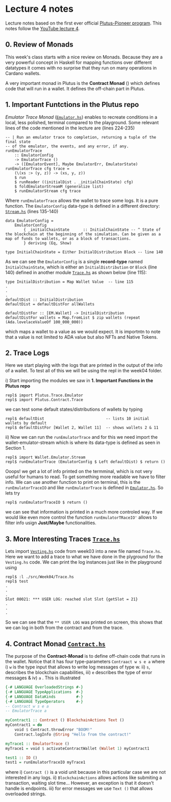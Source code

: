 # Lecture 4 notes
Lecture notes based on the first ever official [Plutus-Pioneer program](https://github.com/input-output-hk/plutus-pioneer-program). This notes follow the [YouTube lecture 4](https://www.youtube.com/watch?v=FUglEDP5brI&t=7116s).


## 0. Review of Monads

This week's class starts with a nice review on Monads. Because they are a very powerful concept in Haskell for mapping functions over different datatypes it comes with no surprise that they run on many operations in Cardano wallets.

A very important monad in Plutus is the **Contract Monad** ([]()) which defines code that will run in a wallet. It defines the off-chain part in Plutus.

## 1. Important Funtctions in the Plutus repo

*Emulator Trace Monad* ([`Emulator.hs`](https://github.com/input-output-hk/plutus/blob/master/plutus-contract/src/Plutus/Trace/Emulator.hs)) enables to recreate conditions in a local, less polished, terminal compared to the playground. Some relevant lines of the code mentioned in the lecture are (lines 224-235)

    -- | Run an emulator trace to completion, returning a tuple of the final state
    -- of the emulator, the events, and any error, if any.
    runEmulatorTrace
        :: EmulatorConfig
        -> EmulatorTrace ()
        -> ([EmulatorEvent], Maybe EmulatorErr, EmulatorState)
    runEmulatorTrace cfg trace =
        (\(xs :> (y, z)) -> (xs, y, z))
        $ run
        $ runReader ((initialDist . _initialChainState) cfg)
        $ foldEmulatorStreamM (generalize list)
        $ runEmulatorStream cfg trace
        
Where `runEmulatorTrace` allows the wallet to trace some logs. It is a pure function. The `EmulatorConfig` data-type is defined in a different directory: [`Stream.hs`](https://github.com/input-output-hk/plutus/blob/master/plutus-contract/src/Wallet/Emulator/Stream.hs) (lines 135-140)

    data EmulatorConfig =
        EmulatorConfig
            { _initialChainState      :: InitialChainState -- ^ State of the blockchain at the beginning of the simulation. Can be given as a map of funds to wallets, or as a block of transactions.
            } deriving (Eq, Show)

    type InitialChainState = Either InitialDistribution Block -- line 140

As we can see    the `EmulatorConfig` is a single **record-type** named `InitialChainState`, which is either an `InitialDistribution` or `Block` (line 140) defined in another module [`Trace.hs`](https://github.com/input-output-hk/plutus/blob/master/plutus-contract/src/Plutus/Contract/Trace.hs) as shown below (line 115):

    type InitialDistribution = Map Wallet Value  -- line 115
    .
    .
    .
    defaultDist :: InitialDistribution
    defaultDist = defaultDistFor allWallets

    defaultDistFor :: [EM.Wallet] -> InitialDistribution
    defaultDistFor wallets = Map.fromList $ zip wallets (repeat (Ada.lovelaceValueOf 100_000_000))

which maps a wallet to a value as we would expect. It is importntn to note that a value is not limited to ADA value but also NFTs and Native Tokens.

## 2. Trace Logs 

Here we start playing with the logs that are printed in the output of the info of a wallet. To test all of this we will be using the repl in the week04 folder. 

i) Start importing the modules we saw in **1. Important Functions in the Plutus repo**

    repl$ import Plutus.Trace.Emulator
    repl$ import Plutus.Contract.Trace
    
we can test some default states/distributions of wallets by typing

    repl$ defaultDist                           -- lists 10 initial wallets by default
    repl$ defaultDistFor [Wallet 2, Wallet 11]  -- shows wallets 2 & 11
      
ii) Now we can run the `runEmulatorTrace` and for this we need import the wallet-emulator-stream which is where its data-type is defined as seen in Section 1. 

    repl$ import Wallet.Emulator.Stream
    repl$ runEmulatorTrace (EmulatorConfig $ Left defaultDist) $ return ()
    
Ooops! we get a lot of info printed on the termminal, which is not very useful for humans to read. To get something more readable we have to filter info. We can use another function to print on terminal, this is the `runEmulatorTraceIO` and like `runEmulatorTrace` is defined in [`Emulator.hs`](https://github.com/input-output-hk/plutus/blob/master/plutus-contract/src/Plutus/Trace/Emulator.hs). So lets try

    repl$ runEmulatorTraceIO $ return ()
    
we can see that information is printed in a much more controled way. If we would like even more control the function `runEmulatorTRaceIO'` allows to filter info usign **Just/Maybe** functionalities.

## 3. More Interesting Traces [`Trace.hs`](https://github.com/Igodlab/plutus-pioneer-program/blob/main/code/week04/src/Week04/Trace.hs)

Lets import [`Vesting.hs`](https://github.com/Igodlab/plutus-pioneer-program/blob/main/code/week03/src/Week03/Vesting.hs) code from week03 into a new file named `Trace.hs`. Here we want to add a trace to what we have done in the plyground for the `Vesting.hs` code. We can print the log instances just like in the playground using

    repl$ :l ./src/Week04/Trace.hs
    repl$ test
    .
    .
    .
    Slot 00021: *** USER LOG: reached slot Slot {getSlot = 21}
    .
    .
    .
    
So we can see that the `** USER LOG` was printed on screen, this shows that we can log in both from the contract and from the trace.
    
## 4. Contract Monad [`Contract.hs`](https://github.com/Igodlab/plutus-pioneer-program/blob/main/code/week04/src/Week04/Contract.hs)

The purpose of the **Contract-Monad** is to define off-chain code that runs in the wallet. Notice that it has four type-parameters `Contraact w s e a` where i) `w` is the type input that allows to write log messages of type w. ii) `s`, describes the blockchain capabilities, iii) `e` describes the type of error messages & iv) `a` . This is illustrated 

```haskell
{-# LANGUAGE OverloadedStrings #-}
{-# LANGUAGE TypeApplications  #-}
{-# LANGUAGE DataKinds         #-}
{-# LANGUAGE TypeOperators     #-}
-- Contract w s e a
-- EmulatorTrace a

myContract1 :: Contract () BlockchainActions Text ()
myContract1 = do
    void $ Contract.throwError "BOOM!"
    Contract.logInfo @String "Hello from the contract!"

myTrace1 :: EmulatorTrace ()
myTrace1 = void $ activateContractWallet (Wallet 1) myContract1

test1 :: IO ()
test1 = runEmulatorTraceIO myTrace1
```

where i) `Contract ()` is a void unit because in this particular case we are not interested in any logs. ii) `BlockchainActions` allows actions like submiting a transaction, waiting slot time... However, an exception is that it doesn't handle is endpoints. iii) for error messages we use `Text ()` that allows overloaded strings.

